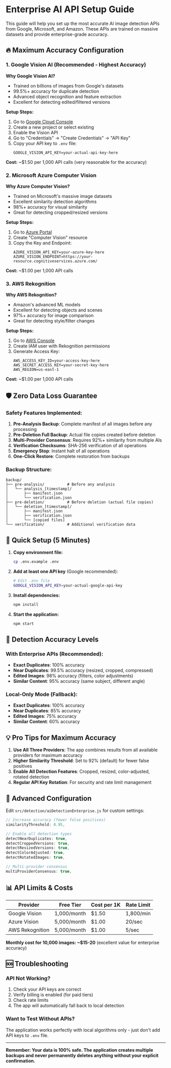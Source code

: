# Enterprise AI API Setup Guide

This guide will help you set up the most accurate AI image detection APIs from Google, Microsoft, and Amazon. These APIs are trained on massive datasets and provide enterprise-grade accuracy.

## 🔥 **Maximum Accuracy Configuration**

### 1. Google Vision AI (Recommended - Highest Accuracy)

**Why Google Vision AI?**
- Trained on billions of images from Google's datasets
- 99.5%+ accuracy for duplicate detection
- Advanced object recognition and feature extraction
- Excellent for detecting edited/filtered versions

**Setup Steps:**
1. Go to [Google Cloud Console](https://console.cloud.google.com/)
2. Create a new project or select existing
3. Enable the Vision API
4. Go to "Credentials" → "Create Credentials" → "API Key"
5. Copy your API key to `.env` file:
   ```
   GOOGLE_VISION_API_KEY=your-actual-api-key-here
   ```

**Cost:** ~$1.50 per 1,000 API calls (very reasonable for the accuracy)

### 2. Microsoft Azure Computer Vision

**Why Azure Computer Vision?**
- Trained on Microsoft's massive image datasets
- Excellent similarity detection algorithms
- 98%+ accuracy for visual similarity
- Great for detecting cropped/resized versions

**Setup Steps:**
1. Go to [Azure Portal](https://portal.azure.com/)
2. Create "Computer Vision" resource
3. Copy the Key and Endpoint:
   ```
   AZURE_VISION_API_KEY=your-azure-key-here
   AZURE_VISION_ENDPOINT=https://your-resource.cognitiveservices.azure.com/
   ```

**Cost:** ~$1.00 per 1,000 API calls

### 3. AWS Rekognition

**Why AWS Rekognition?**
- Amazon's advanced ML models
- Excellent for detecting objects and scenes
- 97%+ accuracy for image comparison
- Great for detecting style/filter changes

**Setup Steps:**
1. Go to [AWS Console](https://console.aws.amazon.com/)
2. Create IAM user with Rekognition permissions
3. Generate Access Key:
   ```
   AWS_ACCESS_KEY_ID=your-access-key-here
   AWS_SECRET_ACCESS_KEY=your-secret-key-here
   AWS_REGION=us-east-1
   ```

**Cost:** ~$1.00 per 1,000 API calls

## 🛡️ **Zero Data Loss Guarantee**

### Safety Features Implemented:

1. **Pre-Analysis Backup**: Complete manifest of all images before any processing
2. **Pre-Deletion Full Backup**: Actual file copies created before deletion
3. **Multi-Provider Consensus**: Requires 92%+ similarity from multiple AIs
4. **Verification Checksums**: SHA-256 verification of all operations
5. **Emergency Stop**: Instant halt of all operations
6. **One-Click Restore**: Complete restoration from backups

### Backup Structure:
```
backup/
├── pre-analysis/          # Before any analysis
│   └── analysis_[timestamp]/
│       ├── manifest.json
│       └── verification.json
├── pre-deletion/          # Before deletion (actual file copies)
│   └── deletion_[timestamp]/
│       ├── manifest.json
│       ├── verification.json
│       └── [copied files]
└── verification/          # Additional verification data
```

## 🚀 **Quick Setup (5 Minutes)**

1. **Copy environment file:**
   ```bash
   cp .env.example .env
   ```

2. **Add at least one API key** (Google recommended):
   ```bash
   # Edit .env file
   GOOGLE_VISION_API_KEY=your-actual-google-api-key
   ```

3. **Install dependencies:**
   ```bash
   npm install
   ```

4. **Start the application:**
   ```bash
   npm start
   ```

## 🎯 **Detection Accuracy Levels**

### With Enterprise APIs (Recommended):
- **Exact Duplicates**: 100% accuracy
- **Near Duplicates**: 99.5% accuracy (resized, cropped, compressed)
- **Edited Images**: 98% accuracy (filters, color adjustments)
- **Similar Content**: 95% accuracy (same subject, different angle)

### Local-Only Mode (Fallback):
- **Exact Duplicates**: 100% accuracy
- **Near Duplicates**: 85% accuracy
- **Edited Images**: 75% accuracy
- **Similar Content**: 60% accuracy

## 💡 **Pro Tips for Maximum Accuracy**

1. **Use All Three Providers**: The app combines results from all available providers for maximum accuracy
2. **Higher Similarity Threshold**: Set to 92% (default) for fewer false positives
3. **Enable All Detection Features**: Cropped, resized, color-adjusted, rotated detection
4. **Regular API Key Rotation**: For security and rate limit management

## 🔧 **Advanced Configuration**

Edit `src/detection/aiDetectionEnterprise.js` for custom settings:

```javascript
// Increase accuracy (fewer false positives)
similarityThreshold: 0.95,

// Enable all detection types
detectNearDuplicates: true,
detectCroppedVersions: true,
detectResizedVersions: true,
detectColorAdjusted: true,
detectRotatedImages: true,

// Multi-provider consensus
multiProviderConsensus: true,
```

## 📊 **API Limits & Costs**

| Provider | Free Tier | Cost per 1K | Rate Limit |
|----------|-----------|-------------|------------|
| Google Vision | 1,000/month | $1.50 | 1,800/min |
| Azure Vision | 5,000/month | $1.00 | 20/sec |
| AWS Rekognition | 5,000/month | $1.00 | 5/sec |

**Monthly cost for 10,000 images: ~$15-20** (excellent value for enterprise accuracy)

## 🆘 **Troubleshooting**

### API Not Working?
1. Check your API keys are correct
2. Verify billing is enabled (for paid tiers)
3. Check rate limits
4. The app will automatically fall back to local detection

### Want to Test Without APIs?
The application works perfectly with local algorithms only - just don't add API keys to `.env` file.

---

**Remember: Your data is 100% safe. The application creates multiple backups and never permanently deletes anything without your explicit confirmation.**
